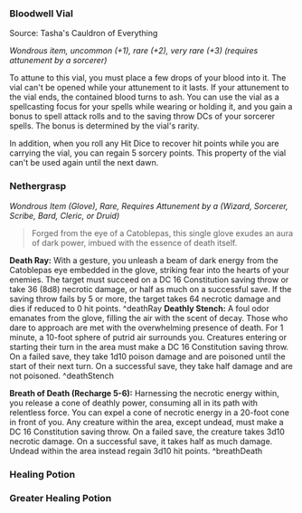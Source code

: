 ### Bloodwell Vial
Source: Tasha's Cauldron of Everything

_Wondrous item, uncommon (+1), rare (+2), very rare (+3) (requires attunement by a sorcerer)_

To attune to this vial, you must place a few drops of your blood into it. The vial can't be opened while your attunement to it lasts. If your attunement to the vial ends, the contained blood turns to ash. You can use the vial as a spellcasting focus for your spells while wearing or holding it, and you gain a bonus to spell attack rolls and to the saving throw DCs of your sorcerer spells. The bonus is determined by the vial's rarity.

In addition, when you roll any Hit Dice to recover hit points while you are carrying the vial, you can regain 5 sorcery points. This property of the vial can't be used again until the next dawn.



### Nethergrasp
_Wondrous Item (Glove), Rare, Requires Attunement by a (Wizard, Sorcerer, Scribe, Bard, Cleric, or Druid)_

>Forged from the eye of a Catoblepas, this single glove exudes an aura of dark power, imbued with the essence of death itself.

**Death Ray:** With a gesture, you unleash a beam of dark energy from the Catoblepas eye embedded in the glove, striking fear into the hearts of your enemies. The target must succeed on a DC 16 Constitution saving throw or take 36 (8d8) necrotic damage, or half as much on a successful save. If the saving throw fails by 5 or more, the target takes 64 necrotic damage and dies if reduced to 0 hit points. ^deathRay
**Deathly Stench:** A foul odor emanates from the glove, filling the air with the scent of decay. Those who dare to approach are met with the overwhelming presence of death. For 1 minute, a 10-foot sphere of putrid air surrounds you. Creatures entering or starting their turn in the area must make a DC 16 Constitution saving throw. On a failed save, they take 1d10 poison damage and are poisoned until the start of their next turn. On a successful save, they take half damage and are not poisoned. ^deathStench

**Breath of Death (Recharge 5-6):** Harnessing the necrotic energy within, you release a cone of deathly power, consuming all in its path with relentless force. You can expel a cone of necrotic energy in a 20-foot cone in front of you. Any creature within the area, except undead, must make a DC 16 Constitution saving throw. On a failed save, the creature takes 3d10 necrotic damage. On a successful save, it takes half as much damage. Undead within the area instead regain 3d10 hit points. ^breathDeath

### Healing Potion

### Greater Healing Potion
